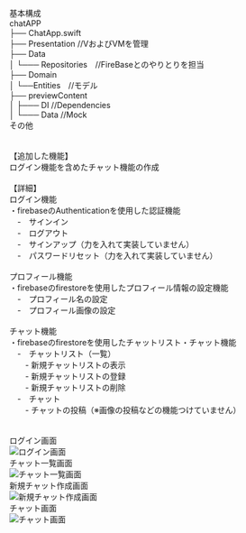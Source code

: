 基本構成<br>
chatAPP<br>
├── ChatApp.swift<br>
├── Presentation //VおよびVMを管理<br>
├── Data<br>
│  └─── Repositories　//FireBaseとのやりとりを担当<br>
├── Domain<br>
│  └──Entities　//モデル<br>
├── previewContent <br>
│  ├─── DI //Dependencies<br>
│  └─── Data //Mock<br>
その他 <br>
<br>
<br>
【追加した機能】<br>
ログイン機能を含めたチャット機能の作成<br>
<br>
【詳細】<br>
ログイン機能<br>
・firebaseのAuthenticationを使用した認証機能<br>
　-　サインイン<br>
　-　ログアウト<br>
　-　サインアップ（力を入れて実装していません）<br>
　-　パスワードリセット（力を入れて実装していません）<br>
<br>
プロフィール機能<br>
・firebaseのfirestoreを使用したプロフィール情報の設定機能<br>
　-　プロフィール名の設定<br>
　-　プロフィール画像の設定<br>
<br>
チャット機能<br>
・firebaseのfirestoreを使用したチャットリスト・チャット機能<br>
　-　チャットリスト（一覧）<br>
　　-  新規チャットリストの表示<br>
　　-  新規チャットリストの登録<br>
　　-  新規チャットリストの削除<br>
　-　チャット<br>
　　- チャットの投稿（※画像の投稿などの機能つけていません）<br>
<br>
<br>
ログイン画面<br>
![ログイン画面](https://github.com/user-attachments/assets/4fc7cafd-f4de-42c2-acc2-6c0fb9d5739b)<br>
チャット一覧画面<br>
![チャット一覧画面](https://github.com/user-attachments/assets/59d18a10-9825-4aeb-b502-4e8db8662d72)<br>
新規チャット作成画面<br>
![新規チャット作成画面](https://github.com/user-attachments/assets/82159cef-6406-4174-9e52-a315d477f6ff)<br>
チャット画面<br>
![チャット画面](https://github.com/user-attachments/assets/efe1c60b-840d-4eb0-a910-562c5a2db134)<br>

